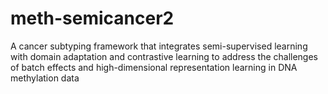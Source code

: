 # meth-semicancer2
A cancer subtyping framework that integrates semi-supervised learning with domain adaptation and contrastive learning to address the challenges of batch effects and high-dimensional representation learning in DNA methylation data
